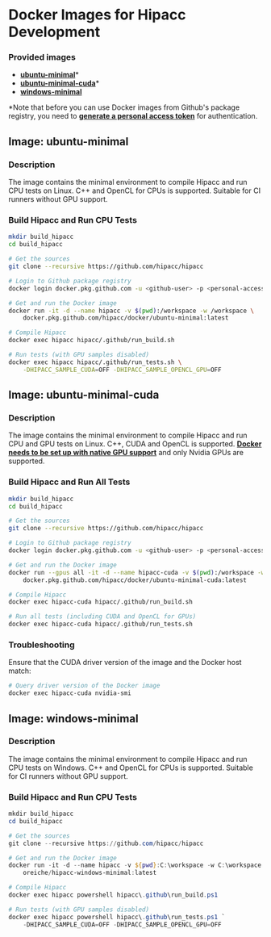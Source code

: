 # Docker Images for Hipacc Development

### Provided images
- **[ubuntu-minimal](#image-ubuntu-minimal)***
- **[ubuntu-minimal-cuda](#image-ubuntu-minimal-cuda)***
- **[windows-minimal](#image-windows-minimal)**

*Note that before you can use Docker images from Github's package registry, you need to **[generate a personal access token](https://github.com/settings/tokens)** for authentication.

## Image: ubuntu-minimal
### Description
The image contains the minimal environment to compile Hipacc and run CPU tests on Linux. C++ and OpenCL for CPUs is supported.
Suitable for CI runners without GPU support.

### Build Hipacc and Run CPU Tests
~~~sh
mkdir build_hipacc
cd build_hipacc

# Get the sources
git clone --recursive https://github.com/hipacc/hipacc

# Login to Github package registry
docker login docker.pkg.github.com -u <github-user> -p <personal-access-token>

# Get and run the Docker image
docker run -it -d --name hipacc -v $(pwd):/workspace -w /workspace \
    docker.pkg.github.com/hipacc/docker/ubuntu-minimal:latest

# Compile Hipacc
docker exec hipacc hipacc/.github/run_build.sh

# Run tests (with GPU samples disabled)
docker exec hipacc hipacc/.github/run_tests.sh \
    -DHIPACC_SAMPLE_CUDA=OFF -DHIPACC_SAMPLE_OPENCL_GPU=OFF
~~~

## Image: ubuntu-minimal-cuda
### Description
The image contains the minimal environment to compile Hipacc and run CPU and GPU tests on Linux. C++, CUDA and OpenCL is supported.
**[Docker needs to be set up with native GPU support](https://github.com/NVIDIA/nvidia-docker#quickstart)** and only Nvidia GPUs are supported.

### Build Hipacc and Run All Tests
~~~sh
mkdir build_hipacc
cd build_hipacc

# Get the sources
git clone --recursive https://github.com/hipacc/hipacc

# Login to Github package registry
docker login docker.pkg.github.com -u <github-user> -p <personal-access-token>

# Get and run the Docker image
docker run --gpus all -it -d --name hipacc-cuda -v $(pwd):/workspace -w /workspace \
    docker.pkg.github.com/hipacc/docker/ubuntu-minimal-cuda:latest

# Compile Hipacc
docker exec hipacc-cuda hipacc/.github/run_build.sh

# Run all tests (including CUDA and OpenCL for GPUs)
docker exec hipacc-cuda hipacc/.github/run_tests.sh
~~~

### Troubleshooting
Ensure that the CUDA driver version of the image and the Docker host match:
~~~sh
# Query driver version of the Docker image
docker exec hipacc-cuda nvidia-smi
~~~

## Image: windows-minimal
### Description
The image contains the minimal environment to compile Hipacc and run CPU tests on Windows. C++ and OpenCL for CPUs is supported.
Suitable for CI runners without GPU support.

### Build Hipacc and Run CPU Tests
~~~powershell
mkdir build_hipacc
cd build_hipacc

# Get the sources
git clone --recursive https://github.com/hipacc/hipacc

# Get and run the Docker image
docker run -it -d --name hipacc -v ${pwd}:C:\workspace -w C:\workspace `
    oreiche/hipacc-windows-minimal:latest

# Compile Hipacc
docker exec hipacc powershell hipacc\.github\run_build.ps1

# Run tests (with GPU samples disabled)
docker exec hipacc powershell hipacc\.github\run_tests.ps1 `
    -DHIPACC_SAMPLE_CUDA=OFF -DHIPACC_SAMPLE_OPENCL_GPU=OFF
~~~
